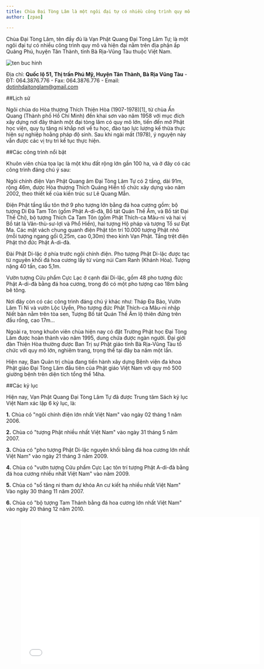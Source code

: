 ```yaml
---
title: Chùa Đại Tòng Lâm là một ngôi đại tự có nhiều công trình quy mô và hiện đại
author: [zpao]

---
```


Chùa Đại Tòng Lâm, tên đầy đủ là Vạn Phật Quang Đại Tòng Lâm Tự; là một ngôi đại tự có nhiều công trình quy mô và hiện đại nằm trên địa phận ấp Quảng Phú, huyện Tân Thành, tỉnh Bà Rịa-Vũng Tàu thuộc Việt Nam.

![ten buc hinh](http://kyluc.vn/Userfiles/Upload/images/daitonglam1.jpg "ten buc hinh")

Địa chỉ: **Quốc lộ 51, Thị trấn Phú Mỹ, Huyện Tân Thành, Bà Rịa Vũng Tàu** - ĐT: 064.3876.776 - Fax: 064.3876.776 - Email: dotinhdaitonglam@gmail.com

##Lịch sử

Ngôi chùa do Hòa thượng Thích Thiện Hòa (1907-1978)[1], từ chùa Ấn Quang (Thành phố Hồ Chí Minh) đến khai sơn vào năm 1958 với mục đích xây dựng nơi đây thành một đại tòng lâm có quy mô lớn, tiến đến mở Phật học viện, quy tụ tăng ni khắp nơi về tu học, đào tạo lực lượng kế thừa thực hiện sự nghiệp hoằng pháp độ sinh. Sau khi ngài mất (1978), ý nguyện này vẫn được các vị trụ trì kế tục thực hiện.

##Các công trình nổi bật

Khuôn viên chùa tọa lạc là một khu đất rộng lớn gần 100 ha, và ở đây có các công trình đáng chú ý sau:

Ngôi chính điện Vạn Phật Quang âm Đại Tòng Lâm Tự có 2 tầng, dài 91m, rộng 46m, được Hòa thượng Thích Quảng Hiển tổ chức xây dựng vào năm 2002, theo thiết kế của kiến trúc sư Lê Quang Mẫn.

Điện Phật tầng lầu tôn thờ 9 pho tượng lớn bằng đá hoa cương gồm: bộ tượng Di Đà Tam Tôn (gồm Phật A-di-đà, Bồ tát Quán Thế Âm, và Bồ tát Đại Thế Chí), bộ tượng Thích Ca Tam Tôn (gồm Phật Thích-ca Mâu-ni và hai vị Bồ tát là Văn-thù-sư-lợi và Phổ Hiền), hai tượng Hộ pháp và tượng Tổ sư Đạt Ma. Các mặt vách chung quanh điện Phật tôn trí 10.000 tượng Phật nhỏ (mỗi tượng ngang gối 0,25m, cao 0,30m) theo kinh Vạn Phật. Tầng trệt điện Phật thờ đức Phật A-di-đà.

Đài Phật Di-lặc ở phía trước ngôi chính điện. Pho tượng Phật Di-lặc được tạc từ nguyên khối đá hoa cương lấy từ vùng núi Cam Ranh (Khánh Hòa). Tượng nặng 40 tấn, cao 5,1m.

Vườn tượng Cửu phẩm Cực Lạc ở cạnh đài Di-lặc, gồm 48 pho tượng đức Phật A-di-đà bằng đá hoa cương, trong đó có một pho tượng cao 18m bằng bê tông.

Nơi đây còn có các công trình đáng chú ý khác như: Tháp Đa Bảo, Vườn Lâm Tì Ni và vườn Lộc Uyển, Pho tượng đức Phật Thích-ca Mâu-ni nhập Niết bàn nằm trên tòa sen, Tượng Bồ tát Quán Thế Âm lộ thiên đứng trên đầu rồng, cao 17m...

Ngoài ra, trong khuôn viên chùa hiện nay có đặt Trường Phật học Đại Tòng Lâm được hoàn thành vào năm 1995, dung chứa được ngàn người. Đại giới đàn Thiện Hòa thường được Ban Trị sự Phật giáo tỉnh Bà Rịa-Vũng Tàu tổ chức với quy mô lớn, nghiêm trang, trọng thể tại đây ba năm một lần.

Hiện nay, Ban Quản trị chùa đang tiến hành xây dựng Bệnh viện đa khoa Phật giáo Đại Tòng Lâm đầu tiên của Phật giáo Việt Nam với quy mô 500 giường bệnh trên diện tích tổng thể 14ha.

##Các kỷ lục

Hiện nay, Vạn Phật Quang Đại Tòng Lâm Tự đã được Trung tâm Sách kỷ lục Việt Nam xác lập 6 kỷ lục, là:

**1.** Chùa có "ngôi chính điện lớn nhất Việt Nam" vào ngày 02 tháng 1 năm 2006.

**2.** Chùa có "tượng Phật nhiều nhất Việt Nam" vào ngày 31 tháng 5 năm 2007.

**3.** Chùa có "pho tượng Phật Di-lặc nguyên khối bằng đá hoa cương lớn nhất Việt Nam" vào ngày 21 tháng 3 năm 2009.

**4.** Chùa có "vườn tượng Cửu phẩm Cực Lạc tôn trí tượng Phật A-di-đà bằng đá hoa cương nhiều nhất Việt Nam" vào năm 2009.

**5.** Chùa có "số tăng ni tham dự khóa An cư kiết hạ nhiều nhất Việt Nam" Vào ngày 30 tháng 11 năm 2007.

**6.** Chùa có "bộ tượng Tam Thánh bằng đá hoa cương lớn nhất Việt Nam" vào ngày 20 tháng 12 năm 2010.


<figure><iframe width="650" height="400" src="//www.youtube-nocookie.com/embed/AFtIQtTFuYU" frameborder="0" allowfullscreen></iframe></figure>